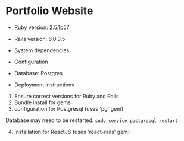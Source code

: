 
# Portfolio Website 

* Ruby version: 2.5.1p57

* Rails version: 6.0.3.5
* System dependencies

* Configuration

* Database: Postgres 

* Deployment instructions
1. Ensure correct versions for Ruby and Rails
2. Bundle install for gems
3. configuration for Postgresql (uses 'pg' gem)

  Database may need to be restarted:
    ```
    sudo service postgresql restart
    ```

4. Installation for ReactJS (uses 'react-rails' gem) 

